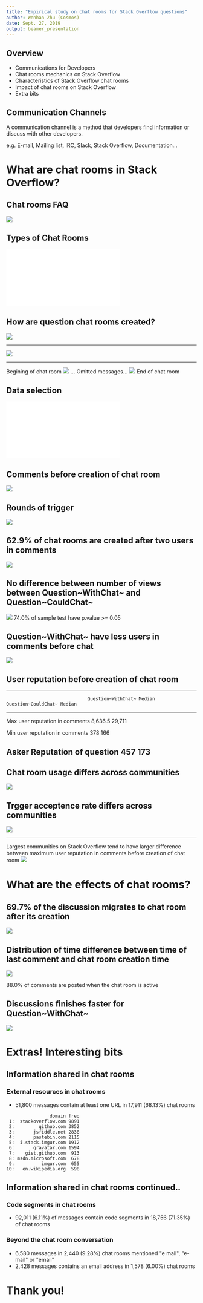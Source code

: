 ```yaml
---
title: "Empirical study on chat rooms for Stack Overflow questions"
author: Wenhan Zhu (Cosmos)
date: Sept. 27, 2019
output: beamer_presentation
---
```


## Overview

- Communications for Developers
- Chat rooms mechanics on Stack Overflow
- Characteristics of Stack Overflow chat rooms
- Impact of chat rooms on Stack Overflow
- Extra bits

## Communication Channels

A communication channel is a method that developers find information or discuss with other developers.

e.g. E-mail, Mailing list, IRC, Slack, Stack Overflow, Documentation...

[//]: # (Developers on average use ~10 channels, Q&A and real-time messaging are essential to the channels)
[//]: # (Stack Overflow have both and its interesting to see how they interact with each other in design)

# What are chat rooms in Stack Overflow?

## Chat rooms FAQ
![](./what_is_chat_room.png)

## Types of Chat Rooms

![](./RoomType.pdf)

## How are question chat rooms created?

![](./chatCreation/chat_creation.png)

---

![](./chatCreation/after_chat_creation.png)

---

Begining of chat room
![](./begin_of_chat_room.png)
... Omitted messages...
![](./end_of_chat_room.png)
End of chat room


## Data selection
![](./so_chat_room_data_collection.pdf)

[//]: # (Hidden comments due to the rule of chat room creation and because it's interesting since more people view them)

[//]: # (Explain why ~6k chat rooms do not have associated questions on Stack Overflow)

## Comments before creation of chat room
![](./conversational_comments_before_creation_of_chat_room.png)

## Rounds of trigger
![](./barplot_option_chosen.png)

## 62.9% of chat rooms are created after two users in comments
![](./users_in_comments_before_chat.png)

## No difference between number of views between Question~WithChat~ and Question~CouldChat~
![](./boxplot_comparison_view_count_whole_no_outline.png)
74.0% of sample test have p.value >= 0.05

## Question~WithChat~ have less users in comments before chat
![](./users_in_comments_before_chat_comp.png)

## User reputation before creation of chat room

---------------------------------------------------------------------------------------------
                                  Question~WithChat~ Median        Question~CouldChat~ Median
--------------------------------- ------------------------- ---------------------------------
Max user reputation in comments                     8,636.5                            29,711 

Min user reputation in comments                         378                               166 

Asker Reputation of question                            457                               173 
---------------------------------------------------------------------------------------------

## Chat room usage differs across communities
![](./with_all_t20.png)

## Trgger acceptence rate differs across communities
![](./with_trigger_t20.png)

--- 
Largest communities on Stack Overflow tend to have larger difference between maximum user reputation in comments before creation of chat room
![](./max_user_rep_ratio_scatter_plot.png)


# What are the effects of chat rooms?

## 69.7% of the discussion migrates to chat room after its creation
![](./number_of_comments_after_creation_of_chat_room.png)

## Distribution of time difference between time of last comment and chat room creation time
![](./timediff_last_comment_chat_creation.png)

88.0% of comments are posted when the chat room is active


## Discussions finishes faster for Question~WithChat~
![](./boxplot_comparison_ActiveDuration.png)

# Extras! Interesting bits


## Information shared in chat rooms
### External resources in chat rooms
- 51,800 messages contain at least one URL in 17,911 (68.13%) chat rooms

```{.center}
                domain freq
 1:  stackoverflow.com 9891
 2:         github.com 3852
 3:       jsfiddle.net 2838
 4:       pastebin.com 2115
 5:  i.stack.imgur.com 1912
 6:       gravatar.com 1594
 7:    gist.github.com  913
 8: msdn.microsoft.com  678
 9:          imgur.com  655
10:   en.wikipedia.org  598

```

## Information shared in chat rooms continued..

### Code segments in chat rooms
- 92,011 (6.11%) of messages contain code segments in 18,756 (71.35%) of chat rooms

### Beyond the chat room conversation
- 6,580 messages in 2,440 (9.28%) chat rooms mentioned "e mail", "e-mail" or "email"
- 2,428 messages contains an email address in 1,578 (6.00%) chat rooms

# Thank you!
